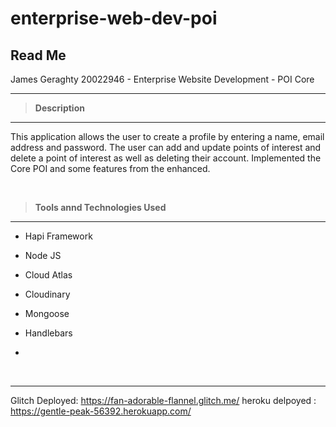 # enterprise-web-dev-poi



## Read Me
James Geraghty 20022946 - Enterprise Website Development - POI Core

---

> **Description**
---
This application allows the user to create a profile by entering a name, email address and password. The user can add and update points of interest and delete a point of interest as well as deleting their account.
Implemented the Core POI and some features from the enhanced.


<p>&nbsp;</p>

>**Tools annd Technologies Used**
---
- Hapi Framework

- Node JS
- Cloud Atlas
- Cloudinary
- Mongoose
- Handlebars
- 


<p>&nbsp;</p>

---
Glitch Deployed: https://fan-adorable-flannel.glitch.me/
heroku delpoyed : https://gentle-peak-56392.herokuapp.com/
<p>&nbsp;</p>
